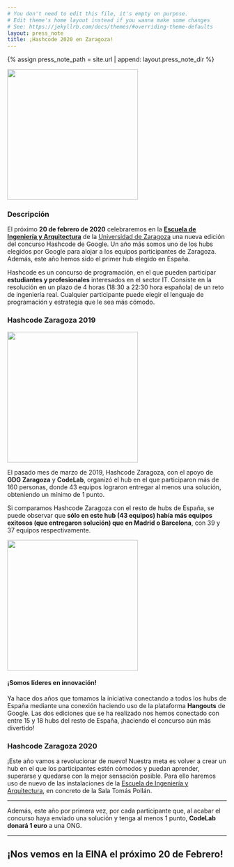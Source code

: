 ```yaml
---
# You don't need to edit this file, it's empty on purpose.
# Edit theme's home layout instead if you wanna make some changes
# See: https://jekyllrb.com/docs/themes/#overriding-theme-defaults
layout: press_note
title: ¡Hashcode 2020 en Zaragoza!
---
```


{% assign press_note_path = site.url | append: layout.press_note_dir %}

<div class="row"><div class="col-md-12 img_container_center">
<img src="{{press_note_path}}/inicio_2020/hashcodezgz_19.jpg" height="300px"/>
</div></div>

### Descripción

El próximo **20 de febrero de 2020** celebraremos en la **[Escuela de Ingeniería y Arquitectura](https://eina.unizar.es/)** de la [Universidad de Zaragoza](https://unizar.es) una nueva edición del concurso Hashcode de Google. Un año más somos uno de los hubs elegidos por Google para alojar a los equipos participantes de Zaragoza. Además, este año hemos sido el primer hub elegido en España.

Hashcode es un concurso de programación, en el que pueden participar **estudiantes y profesionales** interesados en el sector IT. Consiste en la resolución en un plazo de 4 horas (18:30 a 22:30 hora española) de un reto de ingeniería real. Cualquier participante puede elegir el lenguaje de programación y estrategia que le sea más cómodo.

### Hashcode Zaragoza 2019

<div class="row"><div class="col-md-12 img_container_center">
<img src="{{press_note_path}}/inicio_2020/statshashcode19_teams.png" height="300px"/>
</div></div>

El pasado mes de marzo de 2019, Hashcode Zaragoza, con el apoyo de **GDG Zaragoza** y **CodeLab**, organizó el hub en el que participaron más de 160 personas, donde 43 equipos lograron entregar al menos una solución, obteniendo un mínimo de 1 punto.

Si comparamos Hashcode Zaragoza con el resto de hubs de España, se puede observar que **sólo en este hub (43 equipos) había más equipos exitosos (que entregaron solución) que en Madrid o Barcelona**, con 39 y 37 equipos respectivamente.

<div class="row"><div class="col-md-12 img_container_center">
<img src="{{press_note_path}}/inicio_2020/statshashcode19_teamsCom.png" height="300px"/>
</div></div>

#### ¡Somos líderes en innovación!
Ya hace dos años que tomamos la iniciativa conectando a todos los hubs de España mediante una conexión haciendo uso de la plataforma **Hangouts** de Google. Las dos ediciones que se ha realizado nos hemos conectado con entre 15 y 18 hubs del resto de España, ¡haciendo el concurso aún más divertido!

### Hashcode Zaragoza 2020

¡Este año vamos a revolucionar de nuevo! Nuestra meta es volver a crear un hub en el que los participantes estén cómodos y puedan aprender, superarse y quedarse con la mejor sensación posible. Para ello haremos uso de nuevo de las instalaciones de la [Escuela de Ingeniería y Arquitectura](https://eina.unizar.es/), en concreto de la Sala Tomás Pollán.

---
Además, este año por primera vez, por cada participante que, al acabar el concurso haya enviado una solución y tenga al menos 1 punto, **CodeLab donará 1 euro** a una ONG.

---


<h2 class="big_text"> ¡Nos vemos en la EINA el próximo 20 de Febrero! </h2>